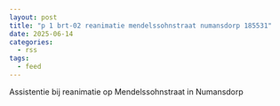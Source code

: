 ```yaml
---
layout: post
title: "p 1 brt-02 reanimatie mendelssohnstraat numansdorp 185531"
date: 2025-06-14
categories: 
  - rss
tags: 
  - feed
---
```


Assistentie bij reanimatie op Mendelssohnstraat in Numansdorp

